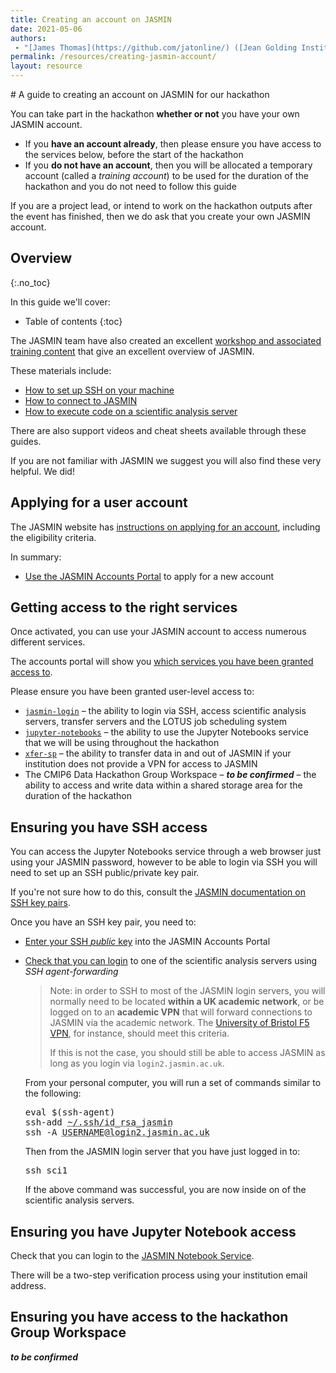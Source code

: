 ```yaml
---
title: Creating an account on JASMIN
date: 2021-05-06
authors:
 - "[James Thomas](https://github.com/jatonline/) ([Jean Golding Institute](https://www.bristol.ac.uk/golding/))"
permalink: /resources/creating-jasmin-account/
layout: resource
---
```


<div class="lead" markdown="1">
# A guide to creating an account on JASMIN for our hackathon

You can take part in the hackathon **whether or not** you have your own JASMIN
account.

* If you **have an account already**, then please ensure you have access to the
  services below, before the start of the hackathon
* If you **do not have an account**, then you will be allocated a temporary
  account (called a *training account*) to be used for the duration of the
  hackathon and you do not need to follow this guide

If you are a project lead, or intend to work on the hackathon outputs after the
event has finished, then we do ask that you create your own JASMIN account.
</div>

## Overview
{:.no_toc}

In this guide we'll cover:

* Table of contents
{:toc}

The JASMIN team have also created an excellent [workshop and associated training content](https://github.com/cedadev/jasmin-workshop)
that give an excellent overview of JASMIN.

These materials include:

* [How to set up SSH on your machine](https://github.com/cedadev/jasmin-workshop/tree/master/exercises/ex00)
* [How to connect to JASMIN](https://github.com/cedadev/jasmin-workshop/tree/master/exercises/ex01)
* [How to execute code on a scientific analysis server](https://github.com/cedadev/jasmin-workshop/tree/master/exercises/ex02)

There are also support videos and cheat sheets available through these guides.

If you are not familiar with JASMIN we suggest you will also find these very
helpful. We did!

## Applying for a user account

The JASMIN website has [instructions on applying for an account](https://www.jasmin.ac.uk/users/access/),
including the eligibility criteria.

In summary:

* [Use the JASMIN Accounts Portal](https://accounts.jasmin.ac.uk/application/new/)
  to apply for a new account

## Getting access to the right services

Once activated, you can use your JASMIN account to access numerous different
services.

The accounts portal will show you [which services you have been granted access to](https://accounts.jasmin.ac.uk/services/my_services/).

Please ensure you have been granted user-level access to:

* [`jasmin-login`](https://accounts.jasmin.ac.uk/services/login_services/jasmin-login/)
  – the ability to login via SSH, access scientific analysis servers, transfer
    servers and the LOTUS job scheduling system
* [`jupyter-notebooks`](https://accounts.jasmin.ac.uk/services/additional_services/jupyter-notebooks/)
  – the ability to use the Jupyter Notebooks service that we will be using
    throughout the hackathon
* [`xfer-sp`](https://accounts.jasmin.ac.uk/services/additional_services/xfer-sp/)
  – the ability to transfer data in and out of JASMIN if your institution does
    not provide a VPN for access to JASMIN
* The CMIP6 Data Hackathon Group Workspace – ***to be confirmed***
  – the ability to access and write data within a shared storage area for the
    duration of the hackathon

## Ensuring you have SSH access

You can access the Jupyter Notebooks service through a web browser just using
your JASMIN password, however to be able to login via SSH you will need to set
up an SSH public/private key pair.

If you're not sure how to do this, consult the [JASMIN documentation on SSH key pairs](https://help.jasmin.ac.uk/article/185-generate-ssh-key-pair).

Once you have an SSH key pair, you need to:

* [Enter your SSH *public* key](https://accounts.jasmin.ac.uk/account/profile/update_ssh_key/)
  into the JASMIN Accounts Portal
* [Check that you can login](https://help.jasmin.ac.uk/article/187-login) to one
  of the scientific analysis servers using *SSH agent-forwarding*

  > Note: in order to SSH to most of the JASMIN login servers, you will normally
  > need to be located **within a UK academic network**, or be logged on to an
  > **academic VPN** that will forward connections to JASMIN via the academic
  > network. The [University of Bristol F5 VPN](https://uob.sharepoint.com/sites/itservices/SitePages/vpn-connect.aspx),
  > for instance, should meet this criteria.
  >
  > If this is not the case, you should still be able to access JASMIN as long
  > as you login via `login2.jasmin.ac.uk`.

  From your personal computer, you will run a set of commands similar to the
  following:
  <pre>
  eval $(ssh-agent)
  ssh-add <abbr title="The path to your SSH private key">~/.ssh/id_rsa_jasmin</abbr>
  ssh -A <abbr title="Your JASMIN username">USERNAME</abbr>@<abbr title="The address of the login server you are using">login2.jasmin.ac.uk</abbr>
  </pre>

  Then from the JASMIN login server that you have just logged in to:
  <pre>
  ssh sci1
  </pre>

  If the above command was successful, you are now inside on of the scientific
  analysis servers.

## Ensuring you have Jupyter Notebook access

Check that you can login to the [JASMIN Notebook Service](https://notebooks.jasmin.ac.uk).

There will be a two-step verification process using your institution email
address.

## Ensuring you have access to the hackathon Group Workspace

***to be confirmed***

